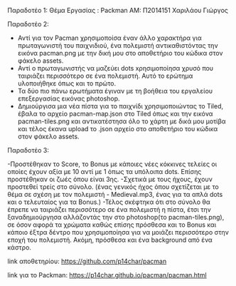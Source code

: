 Παραδοτέο 1:
Θέμα Εργασίας : Packman
ΑΜ: Π2014151
Χαριλάου Γιώργος

Παραδοτέο 2: 
- Αντί για τον Pacman χρησιμοποίσα έναν άλλο χαρακτήρα για πρωταγωνιστή του παιχνιδιού, ένα πολεμιστή αντικαθιστόντας την εικόνα pacman.png με την δική μου στο αποθετήριο του κώδικα στον φάκελο assets. 
- Αντί ο πρωταγωνιστής να μαζεύει dots xρησιμοποίησα χρυσό που ταιριάζει περισσότερο σε ένα πολεμιστή. Αυτό το ερώτημα υλοποιήθηκε όπως και το πρώτο.
- Τα δύο πιο πάνω ερωτήματα έγιναν με τη βοήθεια του εργαλείου επεξεργασίας εικόνας photoshop.
- Δημιούργισα μια νέα πίστα για το παιχνίδι χρησιμοποιώντας το Tiled, έβαλα το αρχείο pacman-map.json στο Tiled όπως και την εικόνα pacman-tiles.png και αντικατέστησα όλο το χάρτη με δικά μου μοτίβα και τέλος έκανα upload το .json αρχείο στο αποθετήριο του κώδικα στον φάκελο assets. 

Παραδοτέο 3:

-Προστέθηκαν το Score, το Bonus με κάποιες νέες κόκκινες τελείες οι οποίες έχουν αξία με 10 αντί με 1 όπως τα υπόλοιπα dots. Επίσης προστέθηκαν οι ζωές όπου είναι 3ης.
-Σχετικά με τους ήχους, έχουν προστεθεί τρείς στο σύνολο. (ένας γενικός ήχος όπου σχετίζεται με το θέμα σε σχέση με τον πολεμιστή - Medieval.mp3, ένας για τα απλά dots και ο τελευταίος για τα Bonus.)
-Τέλος σκέφτηκα ότι στο σύνολο θα έπρεπε να ταιριάζει περισσότερο σε ένα πολεμιστή η πίστα, έτσι την ξαναδημιούργησα αλλάζοντάς την στο photoshop(το pacman-tiles.png), σε όσον αφορά τα χρώματα καθώς επίσης πρόσθεσα και το Bonus και κάποιο έξτρα δέντρο που χρησιμοποίησα για να μοιάζει περισσότερο στην εποχή του πολεμιστή. Ακόμη, πρόσθεσα και ένα background από ένα κάστρο.


link αποθετηρίου:
https://github.com/p14char/pacman

link για το Packman:
https://p14char.github.io/pacman/pacman.html

